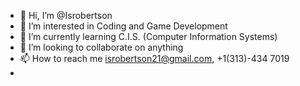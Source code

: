 - 👋 Hi, I’m @Isrobertson
- 👀 I’m interested in Coding and Game Development
- 🌱 I’m currently learning C.I.S. (Computer Information Systems)
- 💞️ I’m looking to collaborate on anything
- 📫 How to reach me isrobertson21@gmail.com, +1(313)-434 7019
- 

<!---
Isrobertson/Isrobertson is a ✨ special ✨ repository because its `README.md` (this file) appears on your GitHub profile.
You can click the Preview link to take a look at your changes.
--->
